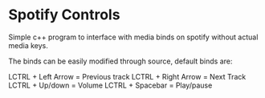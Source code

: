 # Spotify Controls
Simple c++ program to interface with media binds on spotify without actual media keys.

The binds can be easily modified through source, default binds are:

LCTRL + Left Arrow = Previous track
LCTRL + Right Arrow = Next Track
LCTRL + Up/down = Volume
LCTRL + Spacebar = Play/pause
